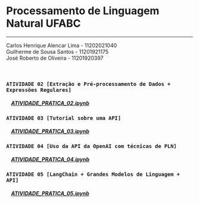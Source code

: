# Processamento de Linguagem Natural UFABC
<hr>

Carlos Henrique Alencar Lima - 11202021040<br>
Guilherme de Sousa Santos - 11201921175<br>
José Roberto de Oliveira - 11201920397<br>

<br>

### `ATIVIDADE 02 [Extração e Pré-processamento de Dados + Expressões Regulares]`


##### &nbsp;&nbsp;&nbsp; [ATIVIDADE_PRATICA_02.ipynb](https://github.com/guilhermedesousa/processamento-de-linguagem-natural-ufabc/blob/main/atividade_pratica_02/ATIVIDADE_PR%C3%81TICA_02.ipynb)

### `ATIVIDADE 03 [Tutorial sobre uma API]`

##### &nbsp;&nbsp;&nbsp; [ATIVIDADE_PRATICA_03.ipynb](https://github.com/guilhermedesousa/processamento-de-linguagem-natural-ufabc/blob/main/atividade_pratica_03/2023_Q3_PLN_ATIVIDADE_PR%C3%81TICA_03.ipynb)

### `ATIVIDADE 04 [Uso da API da OpenAI com técnicas de PLN]`

##### &nbsp;&nbsp;&nbsp; [ATIVIDADE_PRATICA_04.ipynb](https://github.com/guilhermedesousa/processamento-de-linguagem-natural-ufabc/blob/main/atividade_pratica_04/2023_Q3_PLN_ATIVIDADE_PR%C3%81TICA_04.ipynb)

### `ATIVIDADE 05 [LangChain + Grandes Modelos de Linguagem + API]`

##### &nbsp;&nbsp;&nbsp; [ATIVIDADE_PRATICA_05.ipynb](https://github.com/guilhermedesousa/processamento-de-linguagem-natural-ufabc/blob/main/atividade_pratica_05/2023_Q3_PLN_ATIVIDADE_PR%C3%81TICA_05.ipynb)